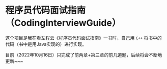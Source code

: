 # 程序员代码面试指南（CodingInterviewGuide）

这个项目是我在看左程云《程序员代码面试指南》一书时，自己用 `C++` 将书中的代码（书中是用Java实现的）进行实现。

目前（2022年10月16日）只完成了前两章+第三章的前几道题，后续将会不断地更新~~~
